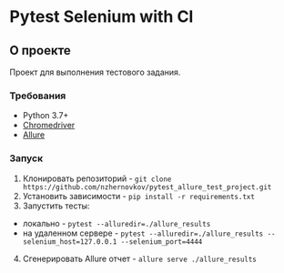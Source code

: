 # Pytest Selenium with CI

## О проекте

Проект для выполнения тестового задания.

### Требования

- Python 3.7+
- [Chromedriver](https://chromedriver.chromium.org/)
- [Allure](https://docs.qameta.io/allure/#_installing_a_commandline)

### Запуск

1. Клонировать репозиторий - `git clone https://github.com/nzhernovkov/pytest_allure_test_project.git`
2. Установить зависимости - `pip install -r requirements.txt`
3. Запустить тесты:

- локально - `pytest --alluredir=./allure_results`
- на удаленном сервере - `pytest --alluredir=./allure_results --selenium_host=127.0.0.1 --selenium_port=4444`

4. Сгенерировать Allure отчет - `allure serve ./allure_results`
